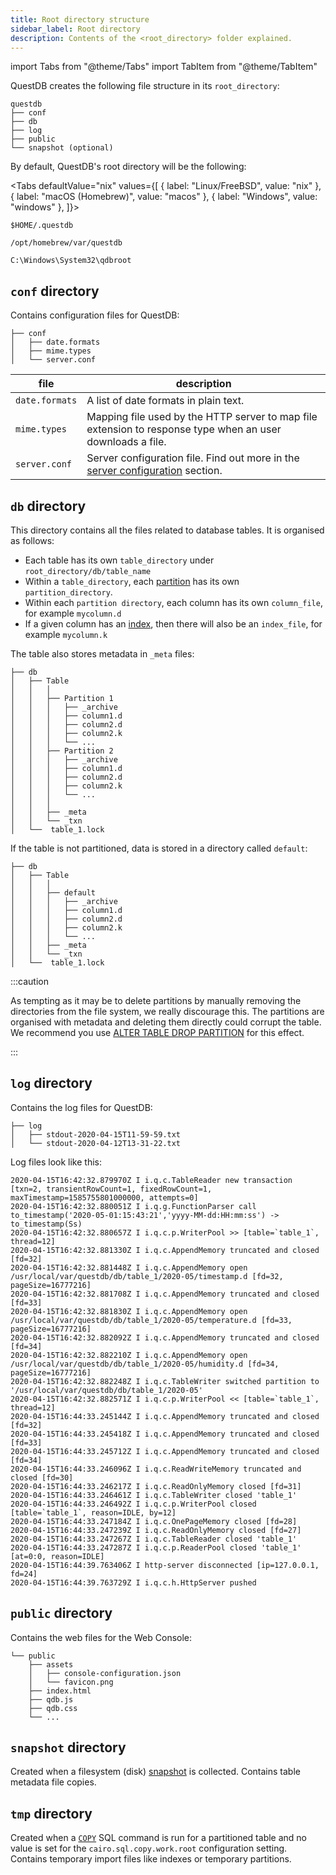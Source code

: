 ```yaml
---
title: Root directory structure
sidebar_label: Root directory
description: Contents of the <root_directory> folder explained.
---
```


import Tabs from "@theme/Tabs"
import TabItem from "@theme/TabItem"

QuestDB creates the following file structure in its `root_directory`:

```filestructure
questdb
├── conf
├── db
├── log
├── public
└── snapshot (optional)
```

By default, QuestDB's root directory will be the following:

<!-- prettier-ignore-start -->

<Tabs defaultValue="nix" values={[
  { label: "Linux/FreeBSD", value: "nix" },
  { label: "macOS (Homebrew)", value: "macos" },
  { label: "Windows", value: "windows" },
]}>

<!-- prettier-ignore-end -->

<TabItem value="nix">


```shell
$HOME/.questdb
```

</TabItem>


<TabItem value="macos">


```shell
/opt/homebrew/var/questdb
```

</TabItem>


<TabItem value="windows">


```shell
C:\Windows\System32\qdbroot
```

</TabItem>


</Tabs>


## `conf` directory

Contains configuration files for QuestDB:

```filestructure
├── conf
│   ├── date.formats
│   ├── mime.types
│   └── server.conf
```

| file           | description                                                                                                    |
| -------------- | -------------------------------------------------------------------------------------------------------------- |
| `date.formats` | A list of date formats in plain text.                                                                          |
| `mime.types`   | Mapping file used by the HTTP server to map file extension to response type when an user downloads a file.     |
| `server.conf`  | Server configuration file. Find out more in the [server configuration](/docs/reference/configuration) section. |

## `db` directory

This directory contains all the files related to database tables. It is
organised as follows:

- Each table has its own `table_directory` under `root_directory/db/table_name`
- Within a `table_directory`, each [partition](/docs/concept/partitions) has its
  own `partition_directory`.
- Within each `partition directory`, each column has its own `column_file`, for
  example `mycolumn.d`
- If a given column has an [index](/docs/concept/indexes), then there will also
  be an `index_file`, for example `mycolumn.k`

The table also stores metadata in `_meta` files:

```filestructure
├── db
│   ├── Table
│   │   │  
│   │   ├── Partition 1
│   │   │   ├── _archive
│   │   │   ├── column1.d
│   │   │   ├── column2.d
│   │   │   ├── column2.k
│   │   │   └── ...
│   │   ├── Partition 2
│   │   │   ├── _archive
│   │   │   ├── column1.d
│   │   │   ├── column2.d
│   │   │   ├── column2.k
│   │   │   └── ...
│   │   │  
│   │   ├── _meta
│   │   └── _txn
│   └──  table_1.lock
```

If the table is not partitioned, data is stored in a directory called `default`:

```filestructure
├── db
│   ├── Table
│   │   │  
│   │   ├── default
│   │   │   ├── _archive
│   │   │   ├── column1.d
│   │   │   ├── column2.d
│   │   │   ├── column2.k
│   │   │   └── ...
│   │   ├── _meta
│   │   └── _txn
│   └──  table_1.lock
```

:::caution

As tempting as it may be to delete partitions by manually removing the
directories from the file system, we really discourage this. The partitions are
organised with metadata and deleting them directly could corrupt the table. We
recommend you use
[ALTER TABLE DROP PARTITION](/docs/reference/sql/alter-table-drop-partition) for
this effect.

:::

## `log` directory

Contains the log files for QuestDB:

```filestructure
├── log
│   ├── stdout-2020-04-15T11-59-59.txt
│   └── stdout-2020-04-12T13-31-22.txt
```

Log files look like this:

```shell
2020-04-15T16:42:32.879970Z I i.q.c.TableReader new transaction [txn=2, transientRowCount=1, fixedRowCount=1, maxTimestamp=1585755801000000, attempts=0]
2020-04-15T16:42:32.880051Z I i.q.g.FunctionParser call to_timestamp('2020-05-01:15:43:21','yyyy-MM-dd:HH:mm:ss') -> to_timestamp(Ss)
2020-04-15T16:42:32.880657Z I i.q.c.p.WriterPool >> [table=`table_1`, thread=12]
2020-04-15T16:42:32.881330Z I i.q.c.AppendMemory truncated and closed [fd=32]
2020-04-15T16:42:32.881448Z I i.q.c.AppendMemory open /usr/local/var/questdb/db/table_1/2020-05/timestamp.d [fd=32, pageSize=16777216]
2020-04-15T16:42:32.881708Z I i.q.c.AppendMemory truncated and closed [fd=33]
2020-04-15T16:42:32.881830Z I i.q.c.AppendMemory open /usr/local/var/questdb/db/table_1/2020-05/temperature.d [fd=33, pageSize=16777216]
2020-04-15T16:42:32.882092Z I i.q.c.AppendMemory truncated and closed [fd=34]
2020-04-15T16:42:32.882210Z I i.q.c.AppendMemory open /usr/local/var/questdb/db/table_1/2020-05/humidity.d [fd=34, pageSize=16777216]
2020-04-15T16:42:32.882248Z I i.q.c.TableWriter switched partition to '/usr/local/var/questdb/db/table_1/2020-05'
2020-04-15T16:42:32.882571Z I i.q.c.p.WriterPool << [table=`table_1`, thread=12]
2020-04-15T16:44:33.245144Z I i.q.c.AppendMemory truncated and closed [fd=32]
2020-04-15T16:44:33.245418Z I i.q.c.AppendMemory truncated and closed [fd=33]
2020-04-15T16:44:33.245712Z I i.q.c.AppendMemory truncated and closed [fd=34]
2020-04-15T16:44:33.246096Z I i.q.c.ReadWriteMemory truncated and closed [fd=30]
2020-04-15T16:44:33.246217Z I i.q.c.ReadOnlyMemory closed [fd=31]
2020-04-15T16:44:33.246461Z I i.q.c.TableWriter closed 'table_1'
2020-04-15T16:44:33.246492Z I i.q.c.p.WriterPool closed [table=`table_1`, reason=IDLE, by=12]
2020-04-15T16:44:33.247184Z I i.q.c.OnePageMemory closed [fd=28]
2020-04-15T16:44:33.247239Z I i.q.c.ReadOnlyMemory closed [fd=27]
2020-04-15T16:44:33.247267Z I i.q.c.TableReader closed 'table_1'
2020-04-15T16:44:33.247287Z I i.q.c.p.ReaderPool closed 'table_1' [at=0:0, reason=IDLE]
2020-04-15T16:44:39.763406Z I http-server disconnected [ip=127.0.0.1, fd=24]
2020-04-15T16:44:39.763729Z I i.q.c.h.HttpServer pushed
```

## `public` directory

Contains the web files for the Web Console:

```filestructure
└── public
    ├── assets
    │   ├── console-configuration.json
    │   └── favicon.png
    ├── index.html
    ├── qdb.js
    ├── qdb.css
    └── ...
```

## `snapshot` directory

Created when a filesystem (disk) [snapshot](/docs/reference/sql/snapshot) is
collected. Contains table metadata file copies.

## `tmp` directory

Created when a [`COPY`](/docs/reference/sql/copy) SQL command is run for a
partitioned table and no value is set for the `cairo.sql.copy.work.root`
configuration setting. Contains temporary import files like indexes or temporary
partitions.
